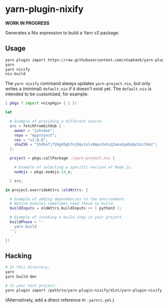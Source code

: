 # yarn-plugin-nixify

**WORK IN PROGRESS**

Generates a Nix expression to build a Yarn v2 package.

## Usage

```sh
yarn plugin import https://raw.githubusercontent.com/stephank/yarn-plugin-nixify/main/dist/yarn-plugin-nixify.js
yarn
yarn nixify
nix-build
```

The `yarn nixify` command always updates `yarn-project.nix`, but only writes a
(minimal) `default.nix` if it doesn't exist yet. The `default.nix` is intended
to be customized, for example:

```nix
{ pkgs ? import <nixpkgs> { } }:

let

  # Example of providing a different source.
  src = fetchFromGitHub {
    owner = "johndoe";
    repo = "myproject";
    rev = "v1.0.0";
    sha256 = "1hdhafj726g45gh7nj8qv1xls8mps3vhzq3aasdymbdqcb1clhkz";
  };

  project = pkgs.callPackage ./yarn-project.nix {

    # Example of selecting a specific version of Node.js.
    nodejs = pkgs.nodejs-14_x;

  } src;

in project.overrideAttrs (oldAttrs: {

  # Example of adding dependencies to the environment.
  # Native modules sometimes need these to build.
  buildInputs = oldAttrs.buildInputs ++ [ python3 ];

  # Example of invoking a build step in your project.
  buildPhase = ''
    yarn build
  '';

})
```

## Hacking

```sh
# In this directory:
yarn
yarn build-dev

# In your test project:
yarn plugin import /path/to/yarn-plugin-nixify/dist/yarn-plugin-nixify.dev.js
```

(Alternatively, add a direct reference in `.yarnrc.yml`.)
